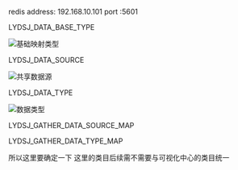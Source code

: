 redis address: 192.168.10.101
port :5601


LYDSJ_DATA_BASE_TYPE

![基础映射类型](http://img.wqkenqing.ren/ce745f99167b91191debfc65fad693b4.png)

LYDSJ_DATA_SOURCE

![共享数据源](http://img.wqkenqing.ren/215be461e444100be5552e288a00caba.png)


LYDSJ_DATA_TYPE

![数据类型](http://img.wqkenqing.ren/f6e0b3711855e7f65380444470913900.png)


LYDSJ_GATHER_DATA_SOURCE_MAP


LYDSJ_GATHER_DATA_TYPE_MAP


所以这里要确定一下
这里的类目后续需不需要与可视化中心的类目统一
